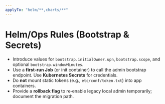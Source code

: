 ```yaml
---
applyTo: "helm/**,charts/**"
---
```

# Helm/Ops Rules (Bootstrap & Secrets)

- Introduce values for `bootstrap.initialOwner.upn`, `bootstrap.scope`, and optional `bootstrap.windowMinutes`.
- Use a **first‑run Job** (or init container) to call the admin bootstrap endpoint. Use **Kubernetes Secrets** for credentials.
- Do **not** mount static tokens (e.g., `etc/conf/token.txt`) into app containers.
- Provide a **rollback flag** to re‑enable legacy local admin temporarily; document the migration path.
